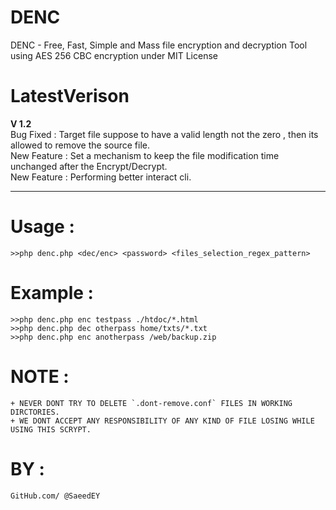 # DENC
DENC - Free, Fast, Simple and Mass file encryption and decryption Tool using AES 256 CBC encryption
under MIT License

# LatestVerison
<b>V 1.2</b> <br>
Bug Fixed : Target file suppose to have a valid length not the zero , then its allowed to remove the source file.<br>
New Feature : Set a mechanism to keep the file modification time unchanged after the Encrypt/Decrypt.<br>
New Feature : Performing better interact cli.

<hr>

# Usage :
	>>php denc.php <dec/enc> <password> <files_selection_regex_pattern>

# Example : 
	>>php denc.php enc testpass ./htdoc/*.html
	>>php denc.php dec otherpass home/txts/*.txt
	>>php denc.php enc anotherpass /web/backup.zip

# NOTE : 
	+ NEVER DONT TRY TO DELETE `.dont-remove.conf` FILES IN WORKING DIRCTORIES.
	+ WE DONT ACCEPT ANY RESPONSIBILITY OF ANY KIND OF FILE LOSING WHILE USING THIS SCRYPT.
# BY :
	GitHub.com/ @SaeedEY
